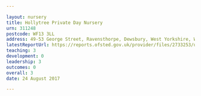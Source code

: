 ```yaml
---

layout: nursery
title: Hollytree Private Day Nursery
urn: 311248
postcode: WF13 3LL
address: 49-53 George Street, Ravensthorpe, Dewsbury, West Yorkshire, WF13 3LL
latestReportUrl: https://reports.ofsted.gov.uk/provider/files/2733253/urn/311248.pdf
teaching: 3
development: 0
leadership: 3
outcomes: 0
overall: 3
date: 24 August 2017

---
```


